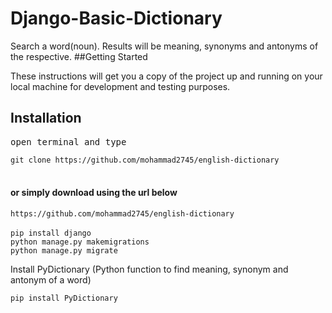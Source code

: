 # Django-Basic-Dictionary
Search a word(noun). Results will be meaning, synonyms and antonyms of the respective.
##Getting Started
<p>These instructions will get you a copy of the project up and running on your local machine for development and testing purposes.</p>
<h2>Installation</h2>
<pre>open terminal and type</pre>
<code>git clone https://github.com/mohammad2745/english-dictionary</code><br><br>

<h4>or simply download using the url below</h4>
<code>https://github.com/mohammad2745/english-dictionary</code><br>
<br>
<code>pip install django</code><br>
<code>python manage.py makemigrations</code><br>
<code>python manage.py migrate</code><br>
<p>Install PyDictionary (Python function to find meaning, synonym and antonym of a word)</p>
<code>pip install PyDictionary</code><br>